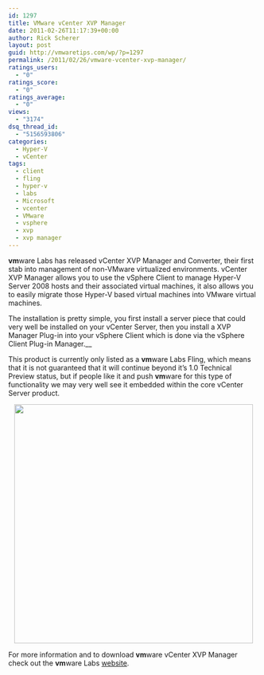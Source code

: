 ```yaml
---
id: 1297
title: VMware vCenter XVP Manager
date: 2011-02-26T11:17:39+00:00
author: Rick Scherer
layout: post
guid: http://vmwaretips.com/wp/?p=1297
permalink: /2011/02/26/vmware-vcenter-xvp-manager/
ratings_users:
  - "0"
ratings_score:
  - "0"
ratings_average:
  - "0"
views:
  - "3174"
dsq_thread_id:
  - "5156593806"
categories:
  - Hyper-V
  - vCenter
tags:
  - client
  - fling
  - hyper-v
  - labs
  - Microsoft
  - vcenter
  - VMware
  - vsphere
  - xvp
  - xvp manager
---
```

**vm**ware Labs has released vCenter XVP Manager and Converter, their first stab into management of non-VMware virtualized environments. vCenter XVP Manager allows you to use the vSphere Client to manage Hyper-V Server 2008 hosts and their associated virtual machines, it also allows you to easily migrate those Hyper-V based virtual machines into VMware virtual machines.

The installation is pretty simple, you first install a server piece that could very well be installed on your vCenter Server, then you install a XVP Manager Plug-in into your vSphere Client which is done via the vSphere Client Plug-in Manager.__

This product is currently only listed as a **vm**ware Labs Fling, which means that it is not guaranteed that it will continue beyond it&#8217;s 1.0 Technical Preview status, but if people like it and push **vm**ware for this type of functionality we may very well see it embedded within the core vCenter Server product.

<p style="text-align: center;">
  <a href="http://labs.vmware.com/wp-content/uploads/2011/02/xvp.png"><img class="aligncenter" src="http://labs.vmware.com/wp-content/uploads/2011/02/xvp.png" alt="" width="480" /></a>
</p>

<p style="text-align: left;">
  For more information and to download <strong>vm</strong>ware vCenter XVP Manager check out the <strong>vm</strong>ware Labs <a href="http://labs.vmware.com/flings/xvp" target="_blank">website</a>.
</p>